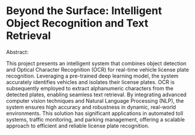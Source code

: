 # Beyond the Surface: Intelligent Object Recognition and Text Retrieval

Abstract:

This project presents an intelligent system that combines object detection and Optical Character Recognition (OCR) for real-time vehicle license plate recognition. Leveraging a pre-trained deep learning model, the system accurately identifies vehicles and isolates their license plates. OCR is subsequently employed to extract alphanumeric characters from the detected plates, enabling seamless text retrieval. By integrating advanced computer vision techniques and Natural Language Processing (NLP), the system ensures high accuracy and robustness in dynamic, real-world environments. This solution has significant applications in automated toll systems, traffic monitoring, and parking management, offering a scalable approach to efficient and reliable license plate recognition.
